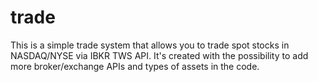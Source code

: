 # trade

This is a simple trade system that allows you to trade spot stocks in NASDAQ/NYSE via IBKR TWS API.
It's created with the possibility to add more broker/exchange APIs and types of assets in the code.
